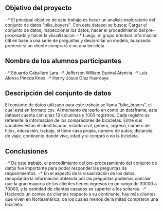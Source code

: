 ## Objetivo del proyecto
⋅⋅* El principal objetivo de este trabajo es hacer un analisis exploratorio del conjunto de datos "bike_buyers". Con este dataset se busca: Cargar el conjunto de datos, inspeccionar los datos, hacer el procedimiento del pre-procesado y hacer la visualizacion.
⋅⋅* Luego, el grupo brindará información útil en base a una serie de preguntas y desarrollar un modelo, buscando predecir si un cliente comprará o no una bicicleta.

## Nombre de los alumnos participantes
⋅⋅* Eduardo Caballero Lara
⋅⋅* Jefferson William Espinal Atencia
⋅⋅* Luis Alonso Pineda Knox
⋅⋅* Henry Josue Díaz Huarcaya

## Descripción del conjunto de datos
El conjunto de datos utilizado para este trabajo se llama “bike_buyers”, el cual está en formato csv. Al momento de leerlo en como un dataframe, este dataset cuenta con unas 13 columnas y 1000 registros. Cada registro es referente la informacion de los compradores de bicicletas.
Entre sus variables estan el identificador, estado civil, genero, ingreso, número de hijos, educación, trabajo, si tiene casa propia, número de autos, distancia de viaje, continente donde vive, edad y si compró o no la bicicleta.

## Conclusiones
⋅⋅* De este trabajo, el procedimiento del pre-procesamiento del conjunto de datos fue importante para poder responder las preguntas de requerimientos. 
⋅⋅* En el aspecto de la visualización de los datos, recopilando la información obtenida por las preguntas podemos concluir que la gran mayoría de los clientes tienen ingresos en un rango de 30000 a 70000, y la cantidad de clientes casados es superior a los solteros.
⋅⋅* Haciendo un conteo de clientes respecto a su continente, hay más clientes que viven en Norteamérica, de los cuales menos de la mitad compraron una bicicleta. 
